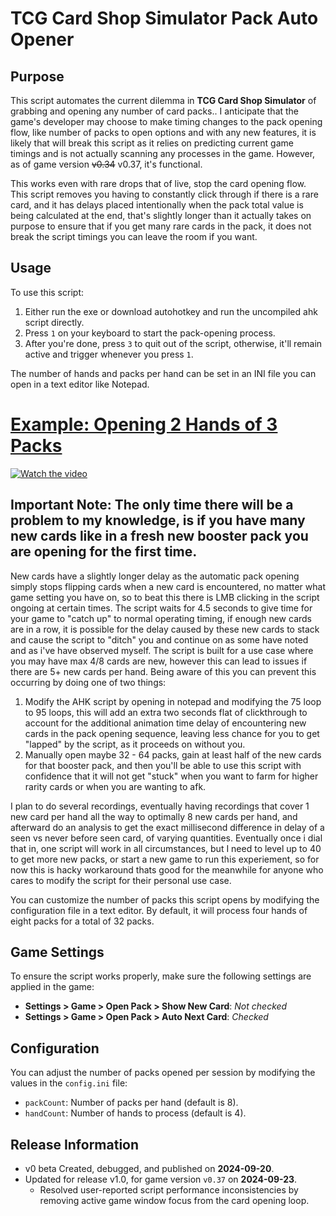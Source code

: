 # TCG Card Shop Simulator Pack Auto Opener

## Purpose
This script automates the current dilemma in **TCG Card Shop Simulator** of grabbing and opening any number of card packs.. I anticipate that the game's developer may choose to make timing changes to the pack opening flow, like number of packs to open options and with any new features, it is likely that will break this script as it relies on predicting current game timings and is not actually scanning any processes in the game. However, as of game version ~~v0.34~~ v0.37, it's functional.

This works even with rare drops that of live, stop the card opening flow. This script removes you having to constantly click through if there is a rare card, and it has delays placed intentionally when the pack total value is being calculated at the end, that's slightly longer than it actually takes on purpose to ensure that if you get many rare cards in the pack, it does not break the script timings you can leave the room if you want. 

## Usage
To use this script:
1. Either run the exe or download autohotkey and run the uncompiled ahk script directly.
2. Press `1` on your keyboard to start the pack-opening process.
4. After you're done, press `3` to quit out of the script, otherwise, it'll remain active and trigger whenever you press `1`.

The number of hands and packs per hand can be set in an INI file you can open in a text editor like Notepad.
# [Example: Opening 2 Hands of 3 Packs](https://www.youtube.com/watch?v=G3QEsq1QnkQ)
[![Watch the video](https://img.youtube.com/vi/G3QEsq1QnkQ/maxresdefault.jpg)](https://www.youtube.com/watch?v=G3QEsq1QnkQ)

## Important Note: The only time there will be a problem to my knowledge, is if you have many new cards like in a fresh new booster pack you are opening for the first time. 

New cards have a slightly longer delay as the automatic pack opening simply stops flipping cards when a new card is encountered, no matter what game setting you have on, so to beat this there is LMB clicking in the script ongoing at certain times. The script waits for 4.5 seconds to give time for your game to "catch up" to normal operating timing, if enough new cards are in a row, it is possible for the delay caused by these new cards to stack and cause the script to "ditch" you and continue on as some have noted and as i've have observed myself. The script is built for a use case where you may have max 4/8 cards are new, however this can lead to issues if there are 5+ new cards per hand. Being aware of this you can prevent this occurring by doing one of two things:

1) Modify the AHK script by opening in notepad and modifying the 75 loop to 95 loops, this will add an extra two seconds flat of clickthrough to account for the additional animation time delay of encountering new cards in the pack opening sequence, leaving less chance for you to get "lapped" by the script, as it proceeds on without you.
2) Manually open maybe 32 - 64 packs, gain at least half of the new cards for that booster pack, and then you'll be able to use this script with confidence that it will not get "stuck" when you want to farm for higher rarity cards or when you are wanting to afk.

I plan to do several recordings, eventually having recordings that cover 1 new card per hand all the way to optimally 8 new cards per hand, and afterward do an analysis to get the exact millisecond difference in delay of a seen vs never before seen card, of varying quantities. Eventually once i dial that in, one script will work in all circumstances, but I need to level up to 40 to get more new packs, or start a new game to run this experiement, so for now this is hacky workaround thats good for the meanwhile for anyone who cares to modify the script for their personal use case.

You can customize the number of packs this script opens by modifying the configuration file in a text editor. By default, it will process four hands of eight packs for a total of 32 packs.

## Game Settings
To ensure the script works properly, make sure the following settings are applied in the game:

- **Settings > Game > Open Pack > Show New Card**: *Not checked*
- **Settings > Game > Open Pack > Auto Next Card**: *Checked*

## Configuration
You can adjust the number of packs opened per session by modifying the values in the `config.ini` file:
- `packCount`: Number of packs per hand (default is 8).
- `handCount`: Number of hands to process (default is 4).

## Release Information
- v0 beta Created, debugged, and published on **2024-09-20**.
- Updated for release v1.0, for game version `v0.37` on **2024-09-23**.
   - Resolved user-reported script performance inconsistencies by removing active game window focus from the card opening loop.

